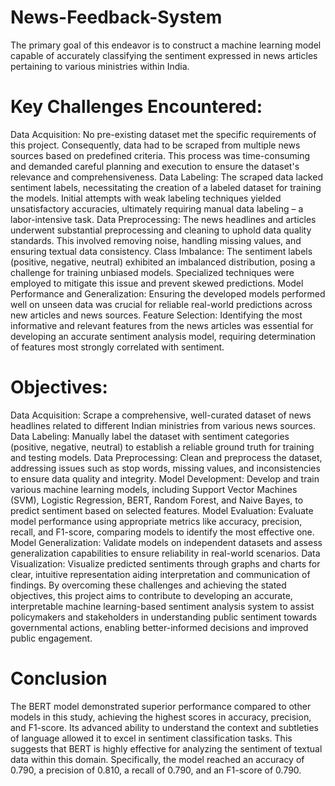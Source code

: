 # News-Feedback-System
The primary goal of this endeavor is to construct a machine learning model capable of accurately classifying the sentiment expressed in news articles pertaining to various ministries within India.

# Key Challenges Encountered:
Data Acquisition: No pre-existing dataset met the specific requirements of this project. Consequently, data had to be scraped from multiple news sources based on predefined criteria. This process was time-consuming and demanded careful planning and execution to ensure the dataset's relevance and comprehensiveness.
Data Labeling: The scraped data lacked sentiment labels, necessitating the creation of a labeled dataset for training the models. Initial attempts with weak labeling techniques yielded unsatisfactory accuracies, ultimately requiring manual data labeling – a labor-intensive task.
Data Preprocessing: The news headlines and articles underwent substantial preprocessing and cleaning to uphold data quality standards. This involved removing noise, handling missing values, and ensuring textual data consistency.
Class Imbalance: The sentiment labels (positive, negative, neutral) exhibited an imbalanced distribution, posing a challenge for training unbiased models. Specialized techniques were employed to mitigate this issue and prevent skewed predictions.
Model Performance and Generalization: Ensuring the developed models performed well on unseen data was crucial for reliable real-world predictions across new articles and news sources.
Feature Selection: Identifying the most informative and relevant features from the news articles was essential for developing an accurate sentiment analysis model, requiring determination of features most strongly correlated with sentiment.
# Objectives:
Data Acquisition: Scrape a comprehensive, well-curated dataset of news headlines related to different Indian ministries from various news sources.
Data Labeling: Manually label the dataset with sentiment categories (positive, negative, neutral) to establish a reliable ground truth for training and testing models.
Data Preprocessing: Clean and preprocess the dataset, addressing issues such as stop words, missing values, and inconsistencies to ensure data quality and integrity.
Model Development: Develop and train various machine learning models, including Support Vector Machines (SVM), Logistic Regression, BERT, Random Forest, and Naive Bayes, to predict sentiment based on selected features.
Model Evaluation: Evaluate model performance using appropriate metrics like accuracy, precision, recall, and F1-score, comparing models to identify the most effective one.
Model Generalization: Validate models on independent datasets and assess generalization capabilities to ensure reliability in real-world scenarios.
Data Visualization: Visualize predicted sentiments through graphs and charts for clear, intuitive representation aiding interpretation and communication of findings.
By overcoming these challenges and achieving the stated objectives, this project aims to contribute to developing an accurate, interpretable machine learning-based sentiment analysis system to assist policymakers and stakeholders in understanding public sentiment towards governmental actions, enabling better-informed decisions and improved public engagement.

# Conclusion
The BERT model demonstrated superior performance compared to other models in this study, achieving the highest scores in accuracy, precision, and F1-score. Its advanced ability to understand the context and subtleties of language allowed it to excel in sentiment classification tasks. This suggests that BERT is highly effective for analyzing the sentiment of textual data within this domain. Specifically, the model reached an accuracy of 0.790, a precision of 0.810, a recall of 0.790, and an F1-score of 0.790.

